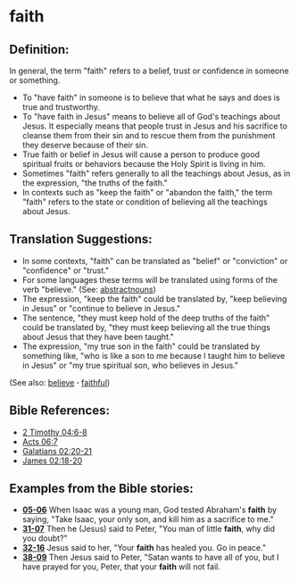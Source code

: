 # faith #

## Definition: ##

In general, the term "faith" refers to a belief, trust or confidence in someone or something.

* To "have faith" in someone is to believe that what he says and does is true and trustworthy.
* To "have faith in Jesus" means to believe all of God's teachings about Jesus. It especially means that people trust in Jesus and his sacrifice to cleanse them from their sin and to rescue them from the punishment they deserve because of their sin.
* True faith or belief in Jesus will cause a person to produce good spiritual fruits or behaviors because the Holy Spirit is living in him.
* Sometimes "faith" refers generally to all the teachings about Jesus, as in the expression, "the truths of the faith."
* In contexts such as "keep the faith" or "abandon the faith," the term "faith" refers to the state or condition of believing all the teachings about Jesus.

## Translation Suggestions: ##

* In some contexts, "faith" can be translated as "belief" or "conviction" or "confidence" or "trust."
* For some languages these terms will be translated using forms of the verb "believe." (See: [abstractnouns](https://git.door43.org/Door43/en-ta-translate-vol2/src/master/content/figs_abstractnouns.md))
* The expression, "keep the faith" could be translated by, "keep believing in Jesus" or "continue to believe in Jesus."
* The sentence, "they must keep hold of the deep truths of the faith" could be translated by, "they must keep believing all the true things about Jesus that they have been taught."
* The expression, "my true son in the faith" could be translated by something like, "who is like a son to me because I taught him to believe in Jesus" or "my true spiritual son, who believes in Jesus."

(See also: [believe](../kt/believe.md) **·** [faithful](../kt/faithful.md))

## Bible References: ##

* [2 Timothy 04:6-8](https://door43.org/en/bible/notes/2ti/04/06)
* [Acts 06:7](https://door43.org/en/bible/notes/act/06/07)
* [Galatians 02:20-21](https://door43.org/en/bible/notes/gal/02/20)
* [James 02:18-20](https://door43.org/en/bible/notes/jas/02/18)

## Examples from the Bible stories: ##

* __[05-06](https://door43.org/en/obs/notes/frames/05-06)__ When Isaac was a young man, God tested Abraham's __faith__  by saying, "Take Isaac, your only son, and kill him as a sacrifice to me."
* __[31-07](https://door43.org/en/obs/notes/frames/31-07)__ Then he (Jesus) said to Peter, "You man of little __faith__, why did you doubt?"
* __[32-16](https://door43.org/en/obs/notes/frames/32-16)__ Jesus said to her, "Your __faith__  has healed you. Go in peace."
* __[38-09](https://door43.org/en/obs/notes/frames/38-09)__ Then Jesus said to Peter, "Satan wants to have all of you, but I have prayed for you, Peter, that your __faith__  will not fail.

